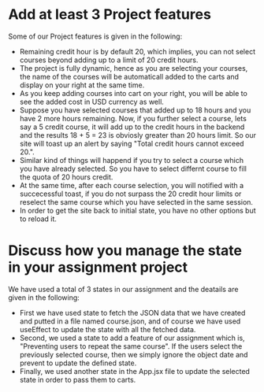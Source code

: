 # Add at least 3 Project features
Some of our Project features is given in the following:
- Remaining credit hour is by default 20, which implies, you can not select courses beyond adding up to a limit of 20 credit hours.
- The project is fully dynamic, hence as you are selecting your courses, the name of the courses will be automaticall added to the carts and display on your right at the same time.
- As you keep adding courses into cart on your right, you will be able to see the added cost in USD currency as well.
- Suppose you have selected courses that added up to 18 hours and you have 2 more hours remaining. Now, if you further select a course, lets say a 5 credit course, it will add up to the credit hours in the backend and the results 18 + 5 = 23 is obviosly greater than 20 hours limit. So our site will toast up an alert by saying "Total credit hours cannot exceed 20.".
- Similar kind of things will happend if you try to select a course which you have already selected. So you have to select differnt course to fill the quota of 20 hours credit.
- At the same time, after each course selection, you will notified with a succecessful toast, if you do not surpass the 20 credit hour limits or reselect the same course which you have selected in the same session.
- In order to get the site back to initial state, you have no other options but to reload it.  

# Discuss how you manage the state in your assignment project
We have used a total of 3 states in our assignment and the deatails are given in the following:
- First we have used state to fetch the JSON data that we have created and putted in a file named course.json, and of course we have used useEffect to update the state with all the fetched data.
- Second, we used a state to add a feature of our assignment which is, "Preventing users to repeat the same course". If the users select the previously selected course, then we simply ignore the object date and prevent to update the defined state.
- Finally, we used another state in the App.jsx file to update the selected state in order to pass them to carts.
